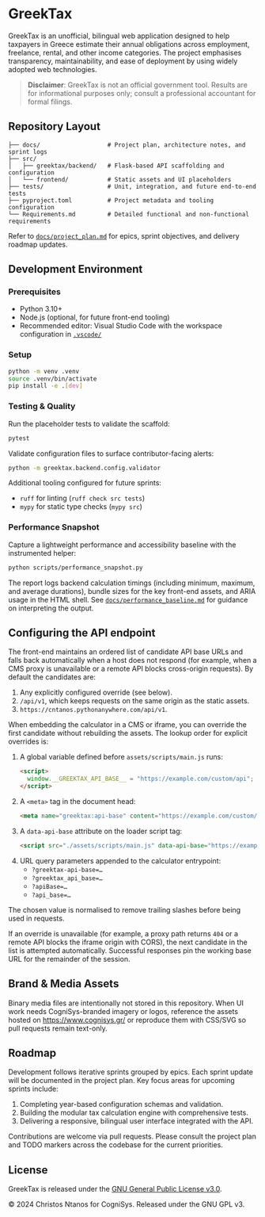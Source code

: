 # GreekTax

GreekTax is an unofficial, bilingual web application designed to help taxpayers
in Greece estimate their annual obligations across employment, freelance,
rental, and other income categories. The project emphasises transparency,
maintainability, and ease of deployment by using widely adopted web
technologies.

> **Disclaimer**: GreekTax is not an official government tool. Results are for
> informational purposes only; consult a professional accountant for formal
> filings.

## Repository Layout

```
├── docs/                   # Project plan, architecture notes, and sprint logs
├── src/
│   ├── greektax/backend/   # Flask-based API scaffolding and configuration
│   └── frontend/           # Static assets and UI placeholders
├── tests/                  # Unit, integration, and future end-to-end tests
├── pyproject.toml          # Project metadata and tooling configuration
└── Requirements.md         # Detailed functional and non-functional requirements
```

Refer to [`docs/project_plan.md`](docs/project_plan.md) for epics, sprint
objectives, and delivery roadmap updates.

## Development Environment

### Prerequisites
- Python 3.10+
- Node.js (optional, for future front-end tooling)
- Recommended editor: Visual Studio Code with the workspace configuration in
  [`.vscode/`](.vscode/)

### Setup

```bash
python -m venv .venv
source .venv/bin/activate
pip install -e .[dev]
```

### Testing & Quality

Run the placeholder tests to validate the scaffold:

```bash
pytest
```

Validate configuration files to surface contributor-facing alerts:

```bash
python -m greektax.backend.config.validator
```

Additional tooling configured for future sprints:

- `ruff` for linting (`ruff check src tests`)
- `mypy` for static type checks (`mypy src`)

### Performance Snapshot

Capture a lightweight performance and accessibility baseline with the
instrumented helper:

```bash
python scripts/performance_snapshot.py
```

The report logs backend calculation timings (including minimum, maximum, and
average durations), bundle sizes for the key front-end assets, and ARIA usage in
the HTML shell. See [`docs/performance_baseline.md`](docs/performance_baseline.md)
for guidance on interpreting the output.

## Configuring the API endpoint

The front-end maintains an ordered list of candidate API base URLs and falls
back automatically when a host does not respond (for example, when a CMS proxy
is unavailable or a remote API blocks cross-origin requests). By default the
candidates are:

1. Any explicitly configured override (see below).
2. `/api/v1`, which keeps requests on the same origin as the static assets.
3. `https://cntanos.pythonanywhere.com/api/v1`.

When embedding the calculator in a CMS or iframe, you can override the first
candidate without rebuilding the assets. The lookup order for explicit
overrides is:

1. A global variable defined before `assets/scripts/main.js` runs:
   ```html
   <script>
     window.__GREEKTAX_API_BASE__ = "https://example.com/custom/api";
   </script>
   ```
2. A `<meta>` tag in the document head:
   ```html
   <meta name="greektax:api-base" content="https://example.com/custom/api" />
   ```
3. A `data-api-base` attribute on the loader script tag:
   ```html
   <script src="./assets/scripts/main.js" data-api-base="https://example.com/custom/api"></script>
   ```
4. URL query parameters appended to the calculator entrypoint:
   - `?greektax-api-base=…`
   - `?greektax_api_base=…`
   - `?apiBase=…`
   - `?api_base=…`

The chosen value is normalised to remove trailing slashes before being used in
requests.

If an override is unavailable (for example, a proxy path returns `404` or a
remote API blocks the iframe origin with CORS), the next candidate in the list
is attempted automatically. Successful responses pin the working base URL for
the remainder of the session.

## Brand & Media Assets

Binary media files are intentionally not stored in this repository. When UI work
needs CogniSys-branded imagery or logos, reference the assets hosted on
https://www.cognisys.gr/ or reproduce them with CSS/SVG so pull requests remain
text-only.

## Roadmap

Development follows iterative sprints grouped by epics. Each sprint update will
be documented in the project plan. Key focus areas for upcoming sprints include:

1. Completing year-based configuration schemas and validation.
2. Building the modular tax calculation engine with comprehensive tests.
3. Delivering a responsive, bilingual user interface integrated with the API.

Contributions are welcome via pull requests. Please consult the project plan and
TODO markers across the codebase for the current priorities.

## License

GreekTax is released under the [GNU General Public License v3.0](LICENSE).

&copy; 2024 Christos Ntanos for CogniSys. Released under the GNU GPL v3.
